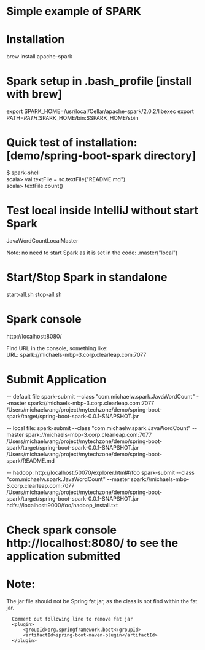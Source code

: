 # Simple example of SPARK


# Installation
brew install apache-spark

# Spark setup in .bash_profile [install with brew]
export SPARK_HOME=/usr/local/Cellar/apache-spark/2.0.2/libexec
export PATH=$PATH:$SPARK_HOME/bin:$SPARK_HOME/sbin

# Quick test of installation: [demo/spring-boot-spark directory]
$ spark-shell <br>
scala> val textFile = sc.textFile("README.md") <br>
scala> textFile.count() <br>

# Test local inside IntelliJ without start Spark
JavaWordCountLocalMaster

Note: no need to start Spark as it is set in the code: .master("local")

# Start/Stop Spark in standalone
start-all.sh
stop-all.sh

# Spark console
http://localhost:8080/

Find URL in the console, something like: <br>
URL: spark://michaels-mbp-3.corp.clearleap.com:7077


# Submit Application
-- default file
spark-submit --class "com.michaelw.spark.JavaWordCount" --master spark://michaels-mbp-3.corp.clearleap.com:7077 /Users/michaelwang/project/mytechzone/demo/spring-boot-spark/target/spring-boot-spark-0.0.1-SNAPSHOT.jar

-- local file:
spark-submit --class "com.michaelw.spark.JavaWordCount" --master spark://michaels-mbp-3.corp.clearleap.com:7077 /Users/michaelwang/project/mytechzone/demo/spring-boot-spark/target/spring-boot-spark-0.0.1-SNAPSHOT.jar /Users/michaelwang/project/mytechzone/demo/spring-boot-spark/README.md

-- hadoop: http://localhost:50070/explorer.html#/foo
spark-submit --class "com.michaelw.spark.JavaWordCount" --master spark://michaels-mbp-3.corp.clearleap.com:7077 /Users/michaelwang/project/mytechzone/demo/spring-boot-spark/target/spring-boot-spark-0.0.1-SNAPSHOT.jar hdfs://localhost:9000/foo/hadoop_install.txt


# Check spark console http://localhost:8080/ to see the application submitted

# Note:
The jar file should not be Spring fat jar, as the class is not find within the fat jar.

```
  Comment out following line to remove fat jar
  <plugin>
	  <groupId>org.springframework.boot</groupId>
	  <artifactId>spring-boot-maven-plugin</artifactId>
  </plugin>
```

